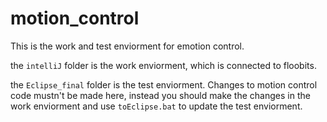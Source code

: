 # motion_control
This is the work and test enviorment for emotion control.

the `intelliJ` folder is the work enviorment, which is connected to floobits.

the `Eclipse_final` folder is the test enviorment. Changes to motion control code mustn't be made here,
instead you should make the changes in the work enviorment and use `toEclipse.bat` to update the test enviorment.
